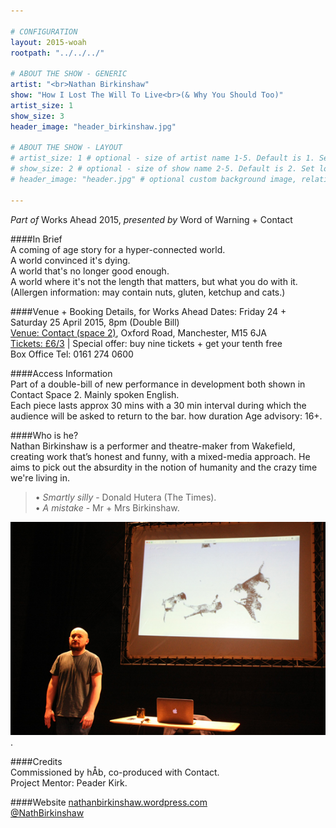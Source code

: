 ```yaml
---

# CONFIGURATION
layout: 2015-woah
rootpath: "../../../"

# ABOUT THE SHOW - GENERIC
artist: "<br>Nathan Birkinshaw"
show: "How I Lost The Will To Live<br>(& Why You Should Too)"
artist_size: 1
show_size: 3
header_image: "header_birkinshaw.jpg"

# ABOUT THE SHOW - LAYOUT
# artist_size: 1 # optional - size of artist name 1-5. Default is 1. Set longer names to lower values
# show_size: 2 # optional - size of show name 2-5. Default is 2. Set longer names to lower values
# header_image: "header.jpg" # optional custom background image, relative to current page

---
```

*Part of* Works Ahead 2015, *presented by* Word of Warning + Contact      
         
####In Brief                      
A coming of age story for a hyper-connected world.   
A world convinced it's dying.   
A world that's no longer good enough.    
A world where it's not the length that matters, but what you do with it.   
(Allergen information: may contain nuts, gluten, ketchup and cats.)     
       
####Venue + Booking Details, for Works Ahead
Dates: Friday 24 + Saturday 25 April 2015, 8pm (Double Bill)        
[Venue: Contact (space 2)](http://contactmcr.com/visit/getting-here), Oxford Road, Manchester, M15 6JA            
[Tickets: £6/3](http://contactmcr.com/whats-on/35092-works-ahead-2015/booking) | Special offer: buy nine tickets + get your tenth free            
Box Office Tel: 0161 274 0600        
        
####Access Information      
Part of a double-bill of new performance in development both shown in Contact Space 2.  Mainly spoken English.     
Each piece lasts approx 30 mins with a 30 min interval during which the audience will be asked to return to the bar. how duration  Age advisory: 16+.                   
 
####Who is he?    
Nathan Birkinshaw is a performer and theatre-maker from Wakefield, creating work that’s honest and funny, with a mixed-media approach. He aims to pick out the absurdity in the notion of humanity and the crazy time we're living in.     
                                             
>• *Smartly silly* - Donald Hutera (The Times).      
>• *A mistake* - Mr + Mrs Birkinshaw.         

![Nathan Birkinshaw](NathanBirkinshawWoAh15007.jpg).        
        
####Credits         
Commissioned by hÅb, co-produced with Contact.         
Project Mentor: Peader Kirk.     

####Website
[nathanbirkinshaw.wordpress.com](https://nathanbirkinshaw.wordpress.com)    
[@NathBirkinshaw](http://twitter.com/NathBirkinshaw)    

